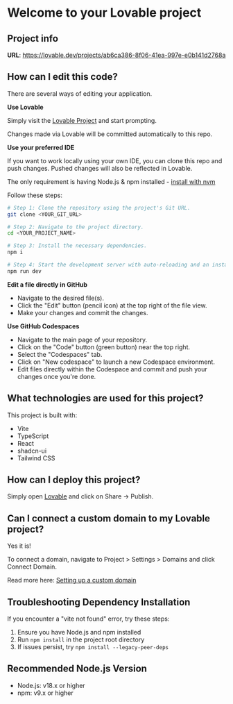 # Welcome to your Lovable project

## Project info

**URL**: https://lovable.dev/projects/ab6ca386-8f06-41ea-997e-e0b141d2768a

## How can I edit this code?

There are several ways of editing your application.

**Use Lovable**

Simply visit the [Lovable Project](https://lovable.dev/projects/ab6ca386-8f06-41ea-997e-e0b141d2768a) and start prompting.

Changes made via Lovable will be committed automatically to this repo.

**Use your preferred IDE**

If you want to work locally using your own IDE, you can clone this repo and push changes. Pushed changes will also be reflected in Lovable.

The only requirement is having Node.js & npm installed - [install with nvm](https://github.com/nvm-sh/nvm#installing-and-updating)

Follow these steps:

```sh
# Step 1: Clone the repository using the project's Git URL.
git clone <YOUR_GIT_URL>

# Step 2: Navigate to the project directory.
cd <YOUR_PROJECT_NAME>

# Step 3: Install the necessary dependencies.
npm i

# Step 4: Start the development server with auto-reloading and an instant preview.
npm run dev
```

**Edit a file directly in GitHub**

- Navigate to the desired file(s).
- Click the "Edit" button (pencil icon) at the top right of the file view.
- Make your changes and commit the changes.

**Use GitHub Codespaces**

- Navigate to the main page of your repository.
- Click on the "Code" button (green button) near the top right.
- Select the "Codespaces" tab.
- Click on "New codespace" to launch a new Codespace environment.
- Edit files directly within the Codespace and commit and push your changes once you're done.

## What technologies are used for this project?

This project is built with:

- Vite
- TypeScript
- React
- shadcn-ui
- Tailwind CSS

## How can I deploy this project?

Simply open [Lovable](https://lovable.dev/projects/ab6ca386-8f06-41ea-997e-e0b141d2768a) and click on Share -> Publish.

## Can I connect a custom domain to my Lovable project?

Yes it is!

To connect a domain, navigate to Project > Settings > Domains and click Connect Domain.

Read more here: [Setting up a custom domain](https://docs.lovable.dev/tips-tricks/custom-domain#step-by-step-guide)

## Troubleshooting Dependency Installation

If you encounter a "vite not found" error, try these steps:

1. Ensure you have Node.js and npm installed
2. Run `npm install` in the project root directory
3. If issues persist, try `npm install --legacy-peer-deps`

## Recommended Node.js Version
- Node.js: v18.x or higher
- npm: v9.x or higher
